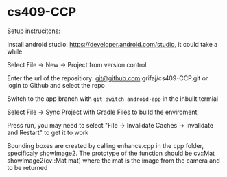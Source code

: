 # cs409-CCP

Setup instrucitons:

Install android studio: https://developer.android.com/studio, it could take a while

Select File -> New -> Project from version control

Enter the url of the repositiory: git@github.com:grifaj/cs409-CCP.git or login to Github and select the repo

Switch to the app branch with `git switch android-app` in the inbuilt termial

Select File -> Sync Project with Gradle Files to build the enviroment

Press run, you may need to select  "File -> Invalidate Caches -> Invalidate and Restart" to get it to work

Bounding boxes are created by calling enhance.cpp in the cpp folder, specificaly showImage2. The prototype of the function should be cv::Mat showImage2(cv::Mat mat) where the mat is the image from the camera and to be returned